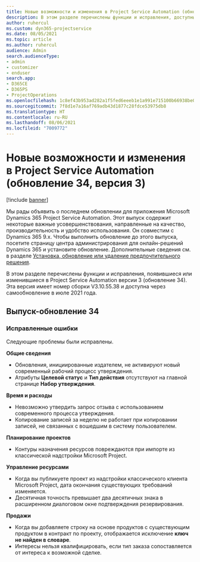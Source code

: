 ```yaml
---
title: Новые возможности и изменения в Project Service Automation (обновление 34, версия 3)
description: В этом разделе перечислены функции и исправления, доступные в Project Service Automation (обновление 34, версия 3).
author: ruhercul
ms.custom: dyn365-projectservice
ms.date: 08/05/2021
ms.topic: article
ms.author: ruhercul
audience: Admin
search.audienceType:
- admin
- customizer
- enduser
search.app:
- D365CE
- D365PS
- ProjectOperations
ms.openlocfilehash: 1c8ef43b953ad282a1f5fed6eeeb1e1a991e715100b66938be03b5b5f3da575e
ms.sourcegitcommit: 7f8d1e7a16af769adb43d1877c28fdce53975db8
ms.translationtype: HT
ms.contentlocale: ru-RU
ms.lasthandoff: 08/06/2021
ms.locfileid: "7009772"
---
```

# <a name="whats-new-or-changed-in-project-service-automation-update-release-34-v3"></a>Новые возможности и изменения в Project Service Automation (обновление 34, версия 3)

[!include [banner](../includes/psa-now-project-operations.md)]

Мы рады объявить о последнем обновлении для приложения Microsoft Dynamics 365 Project Service Automation. Этот выпуск содержит некоторые важные усовершенствования, направленные на качество, производительность и удобство использования. Он совместим с Dynamics 365 9.x. Чтобы выполнить обновление до этого выпуска, посетите страницу центра администрирования для онлайн-решений Dynamics 365 и установите обновление. Дополнительные сведения см. в разделе [Установка, обновление или удаление предпочтительного решения](/power-platform/admin/install-remove-preferred-solution).

В этом разделе перечислены функции и исправления, появившиеся или изменившиеся в Project Service Automation версии 3 (обновление 34). Эта версия имеет номер сборки V3.10.55.38 и доступна через самообновление в июле 2021 года.

## <a name="update-release-34"></a>Выпуск-обновление 34

### <a name="bug-fixes"></a>Исправленные ошибки
Следующие проблемы были исправлены.

**Общие сведения**

- Обновления, инициированные издателем, не активируют новый современный рабочий процесс утверждения.
- Атрибуты **Целевой статус** и **Тип действия** отсутствуют на главной странице **Набор утверждения**.

**Время и расходы**

- Невозможно утвердить запрос отзыва с использованием современного процесса утверждения.
- Копирование записей за неделю не работает при копировании записей, не связанных с вошедшим в систему пользователем.

**Планирование проектов**

- Контуры назначения ресурсов повреждаются при импорте из классической надстройки Microsoft Project.

**Управление ресурсами**

- Когда вы публикуете проект из надстройки классического клиента Microsoft Project, дата окончания существующих требований изменяется.
- Десятичная точность превышает два десятичных знака в расширенном диалоговом окне подтверждения резервирования.

**Продажи**

- Когда вы добавляете строку на основе продуктов с существующим продуктом в контракт по проекту, отображается исключение **ключ не найден в словаре**.
- Интересы нельзя квалифицировать, если тип заказа сопоставляется от интереса к возможной сделке.
